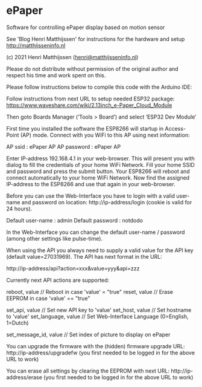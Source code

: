# ePaper
Software for controlling ePaper display based on motion sensor

See 'Blog Henri Matthijssen' for instructions for the hardware and setup
http://matthijsseninfo.nl

(c) 2021 Henri Matthijssen (henri@matthijsseninfo.nl)

Please do not distribute without permission of the original author and 
respect his time and work spent on this.

Please follow instructions below to compile this code with the Arduino IDE:

Follow instructions from next URL to setup needed ESP32 package:
https://www.waveshare.com/wiki/2.13inch_e-Paper_Cloud_Module

Then goto Boards Manager (‘Tools > Board’) and select ‘ESP32 Dev Module’

First time you installed the software the ESP8266 will startup in Access-Point (AP) mode.
Connect with you WiFi to this AP using next information:
 
AP ssid           : ePaper AP
AP password       : ePaper AP

Enter IP-address 192.168.4.1 in your web-browser. This will present you with dialog to fill
the credentials of your home WiFi Network. Fill your home SSID and password and press the
submit button. Your ESP8266 will reboot and connect automatically to your home WiFi Network.
Now find the assigned IP-address to the ESP8266 and use that again in your web-browser.

Before you can use the Web-Interface you have to login with a valid user-name
and password on location: http://ip-address/login (cookie is valid for 24 hours).

Default user-name : admin
Default password  : notdodo

In the Web-Interface you can change the default user-name / password (among other
settings like pulse-time).

When using the API you always need to supply a valid value for the API key
(default value=27031969). The API has next format in the URL:

http://ip-address/api?action=xxx&value=yyy&api=zzz

Currently next API actions are supported:

reboot, value              // Reboot in case 'value' = "true"
reset, value               // Erase EEPROM in case 'value' == "true"

set_api, value             // Set new API key to 'value'
set_host, value            // Set hostname to 'value'
set_language, value        // Set Web-Interface Language (0=English, 1=Dutch)

set_message_id, value      // Set index of picture to display on ePaper

You can upgrade the firmware with the (hidden) firmware upgrade URL:
http://ip-address/upgradefw
(you first needed to be logged in for the above URL to work)

You can erase all settings by clearing the EEPROM with next URL:
http://ip-address/erase
(you first needed to be logged in for the above URL to work)
